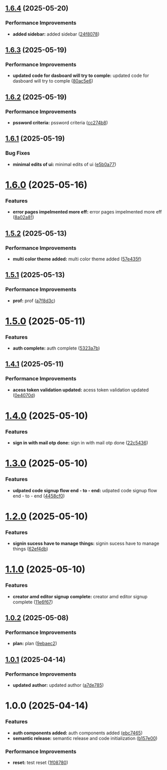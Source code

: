## [1.6.4](https://github.com/leocodeio-spectral/spectral-ui/compare/v1.6.3...v1.6.4) (2025-05-20)


### Performance Improvements

* **added sidebar:** added sidebar ([24f8078](https://github.com/leocodeio-spectral/spectral-ui/commit/24f8078dd7bdb4bde0de75a7c9a8176693ca2605))

## [1.6.3](https://github.com/leocodeio-spectral/spectral-ui/compare/v1.6.2...v1.6.3) (2025-05-19)


### Performance Improvements

* **updated code for dasboard will try to comple:** updated code for dasboard will try to comple ([80ac5e6](https://github.com/leocodeio-spectral/spectral-ui/commit/80ac5e6dd5e2f729e8d228e6d6913e60db2fa0d4))

## [1.6.2](https://github.com/leocodeio-spectral/spectral-ui/compare/v1.6.1...v1.6.2) (2025-05-19)


### Performance Improvements

* **pssword criteria:** pssword criteria ([cc274b8](https://github.com/leocodeio-spectral/spectral-ui/commit/cc274b8b640a1bde600a1b08446f48ebea3787d0))

## [1.6.1](https://github.com/leocodeio-spectral/spectral-ui/compare/v1.6.0...v1.6.1) (2025-05-19)


### Bug Fixes

* **minimal edits of ui:** minimal edits of ui ([e5b0a77](https://github.com/leocodeio-spectral/spectral-ui/commit/e5b0a77fcfec46f8ebfa5f37178f5392886f8be3))

# [1.6.0](https://github.com/leocodeio-spectral/spectral-ui/compare/v1.5.2...v1.6.0) (2025-05-16)


### Features

* **error pages impelmented more eff:** error pages impelmented more eff ([8a02a81](https://github.com/leocodeio-spectral/spectral-ui/commit/8a02a81860bf9a709d527cbb988b59001bdc3f2a))

## [1.5.2](https://github.com/leocodeio-spectral/spectral-ui/compare/v1.5.1...v1.5.2) (2025-05-13)


### Performance Improvements

* **multi color theme added:** multi color theme added ([57e435f](https://github.com/leocodeio-spectral/spectral-ui/commit/57e435f675e8a5bcefc4a05eb25ac5005dd8fb44))

## [1.5.1](https://github.com/leocodeio-spectral/spectral-ui/compare/v1.5.0...v1.5.1) (2025-05-13)


### Performance Improvements

* **prof:** prof ([a7f8d3c](https://github.com/leocodeio-spectral/spectral-ui/commit/a7f8d3c99aa68770ff3ff2a007a0f8fd496dccdb))

# [1.5.0](https://github.com/leocodeio-spectral/spectral-ui/compare/v1.4.1...v1.5.0) (2025-05-11)


### Features

* **auth complete:** auth complete ([5323a7b](https://github.com/leocodeio-spectral/spectral-ui/commit/5323a7b18b638f27fda8b45a7ff89e5c66ce1d0b))

## [1.4.1](https://github.com/leocodeio-spectral/spectral-ui/compare/v1.4.0...v1.4.1) (2025-05-11)


### Performance Improvements

* **acess token validation updated:** acess token validation updated ([0e4070d](https://github.com/leocodeio-spectral/spectral-ui/commit/0e4070d504a4ea7654cfd17b0f5a85442c1ac4df))

# [1.4.0](https://github.com/leocodeio-spectral/spectral-ui/compare/v1.3.0...v1.4.0) (2025-05-10)


### Features

* **sign in with mail otp done:** sign in with mail otp done ([22c5436](https://github.com/leocodeio-spectral/spectral-ui/commit/22c5436063f21b4b1bf9c3e745a913c9da1f580e))

# [1.3.0](https://github.com/leocodeio-spectral/spectral-ui/compare/v1.2.0...v1.3.0) (2025-05-10)


### Features

* **udpated code signup flow end - to - end:** udpated code signup flow end - to - end ([4458cf0](https://github.com/leocodeio-spectral/spectral-ui/commit/4458cf01620ada1b2c5049708477e5f56ab636b9))

# [1.2.0](https://github.com/leocodeio-spectral/spectral-ui/compare/v1.1.0...v1.2.0) (2025-05-10)


### Features

* **signin sucess have to manage things:** signin sucess have to manage things ([62ef4db](https://github.com/leocodeio-spectral/spectral-ui/commit/62ef4db4bd2e766739289f7835623e54dc14577e))

# [1.1.0](https://github.com/leocodeio-spectral/spectral-ui/compare/v1.0.2...v1.1.0) (2025-05-10)


### Features

* **creator amd editor signup complete:** creator amd editor signup complete ([11e6f67](https://github.com/leocodeio-spectral/spectral-ui/commit/11e6f671bff868306304a0f2588e7d7643605c97))

## [1.0.2](https://github.com/leocodeio-spectral/spectral-ui/compare/v1.0.1...v1.0.2) (2025-05-08)


### Performance Improvements

* **plan:** plan ([9ebaec2](https://github.com/leocodeio-spectral/spectral-ui/commit/9ebaec2abb57dc8e8395b0783ecb102d02126f0d))

## [1.0.1](https://github.com/leocodeio-spectral/spectral-ui/compare/v1.0.0...v1.0.1) (2025-04-14)


### Performance Improvements

* **updated author:** updated author ([a7de785](https://github.com/leocodeio-spectral/spectral-ui/commit/a7de7856df0c2ad40c5f83d4e822fc3ff15f15e3))

# 1.0.0 (2025-04-14)


### Features

* **auth components added:** auth components added ([ebc7465](https://github.com/leocodeio-spectral/spectral-ui/commit/ebc74652e40ca801b40e5e02220a91996f17d04c))
* **semantic release:** semantic release and code initialization ([b157e00](https://github.com/leocodeio-spectral/spectral-ui/commit/b157e00b5c22103d0dfa6abf55b74be74e964b09))


### Performance Improvements

* **reset:** test reset ([1f08780](https://github.com/leocodeio-spectral/spectral-ui/commit/1f0878006362284e91d83a075575b6b69af0235f))
